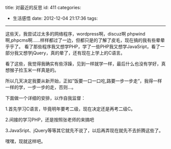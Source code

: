 title: 对最近的反思
id: 411
categories:
  - 生活感悟
date: 2012-12-04 21:17:36
tags:
---

这些天，我尝试过太多的网络程序，wordpress啊，discuz啊 phpwind啊,phpcms啊......样样都过了一边，但都只是的了解了皮毛，现在搞的我有些晕晕乎乎了。
看了那些程序我又想学PHP，学了一些PHP我又想学JavaSript，看了一部分我又想学jQuery，真的晕了，还有现在上学上的C语言。

看了这些，我觉得我确实有些浮躁，见到一样就学一样，最后什么也没有学好，真想猴子捡玉米一样真是的。

所以几天决定我要从新开始，正如”饭要一口一口吃,路要一步一步走“，我得一样一样的学，一步一步的走，否则...。

下面做一个详细的安排，以作自我监督：

1.首先学习C语言，毕竟明年要考二级，现在决定还是再考二级C。

2.间接的学习PHP，还是按照张老师的来搞吧

3.JavaSript、jQuery等等其它就先不说了，以后再弄现在就先不去折腾这些了。

嘿嘿，现就这样吧。